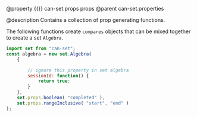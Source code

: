 @property {{}} can-set.props props
@parent can-set.properties

@description Contains a collection of prop generating functions.

The following functions create `compares` objects that can be mixed together to create a set `Algebra`.

```js
import set from "can-set";
const algebra = new set.Algebra(
	{

		// ignore this property in set algebra
		sessionId: function() {
			return true;
		}
	},
	set.props.boolean( "completed" ),
	set.props.rangeInclusive( "start", "end" )
);
```
